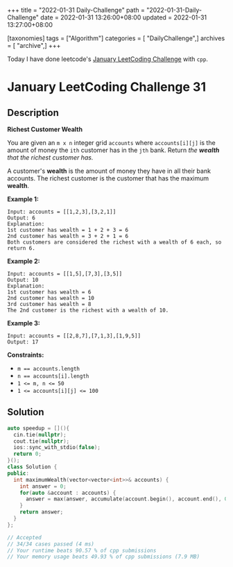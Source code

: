 +++
title = "2022-01-31 Daily-Challenge"
path = "2022-01-31-Daily-Challenge"
date = 2022-01-31 13:26:00+08:00
updated = 2022-01-31 13:27:00+08:00

[taxonomies]
tags = ["Algorithm"]
categories = [ "DailyChallenge",]
archives = [ "archive",]
+++

Today I have done leetcode's [January LeetCoding Challenge](https://leetcode.com/problems/richest-customer-wealth/) with `cpp`.

<!-- more -->

# January LeetCoding Challenge 31

## Description

**Richest Customer Wealth**

You are given an `m x n` integer grid `accounts` where `accounts[i][j]` is the amount of money the `ith` customer has in the `jth` bank. Return *the **wealth** that the richest customer has.*

A customer's **wealth** is the amount of money they have in all their bank accounts. The richest customer is the customer that has the maximum **wealth**.

 

**Example 1:**

```
Input: accounts = [[1,2,3],[3,2,1]]
Output: 6
Explanation:
1st customer has wealth = 1 + 2 + 3 = 6
2nd customer has wealth = 3 + 2 + 1 = 6
Both customers are considered the richest with a wealth of 6 each, so return 6.
```

**Example 2:**

```
Input: accounts = [[1,5],[7,3],[3,5]]
Output: 10
Explanation: 
1st customer has wealth = 6
2nd customer has wealth = 10 
3rd customer has wealth = 8
The 2nd customer is the richest with a wealth of 10.
```

**Example 3:**

```
Input: accounts = [[2,8,7],[7,1,3],[1,9,5]]
Output: 17
```

 

**Constraints:**

- `m == accounts.length`
- `n == accounts[i].length`
- `1 <= m, n <= 50`
- `1 <= accounts[i][j] <= 100`

## Solution

``` cpp
auto speedup = [](){
  cin.tie(nullptr);
  cout.tie(nullptr);
  ios::sync_with_stdio(false);
  return 0;
}();
class Solution {
public:
  int maximumWealth(vector<vector<int>>& accounts) {
    int answer = 0;
    for(auto &account : accounts) {
      answer = max(answer, accumulate(account.begin(), account.end(), 0));
    }
    return answer;
  }
};

// Accepted
// 34/34 cases passed (4 ms)
// Your runtime beats 90.57 % of cpp submissions
// Your memory usage beats 49.93 % of cpp submissions (7.9 MB)
```
